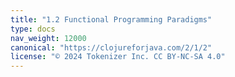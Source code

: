 ```yaml
---
title: "1.2 Functional Programming Paradigms"
type: docs
nav_weight: 12000
canonical: "https://clojureforjava.com/2/1/2"
license: "© 2024 Tokenizer Inc. CC BY-NC-SA 4.0"
---
```


